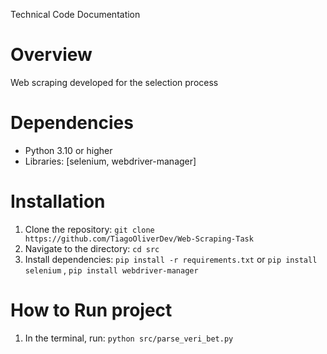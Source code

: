 Technical Code Documentation

# Overview

Web scraping developed for the selection process


# Dependencies
- Python 3.10 or higher
- Libraries: [selenium, webdriver-manager]

# Installation
1. Clone the repository: `git clone https://github.com/TiagoOliverDev/Web-Scraping-Task`
2. Navigate to the directory: `cd src`
3. Install dependencies: `pip install -r requirements.txt` or `pip install selenium` , `pip install webdriver-manager`

# How to Run project
1. In the terminal, run: `python src/parse_veri_bet.py`



